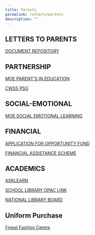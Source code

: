 ```yaml
---
title: Parents
permalink: /others/parents
description: ""
---
```

LETTERS TO PARENTS
------------------

[DOCUMENT REPOSITORY](https://www-commonwealthsec-moe-edu-sg-admin.cwp.sg/others/parents/document-repository)

PARTNERSHIP
-----------

[MOE PARENT'S IN EDUCATION](http://parents-in-education.moe.gov.sg/)

[CWSS PSG](https://www.cwssdocs.org/parent-support-group.html)

SOCIAL-EMOTIONAL
----------------

[MOE SOCIAL EMOTIONAL LEARNING](http://www.moe.gov.sg/education/programmes/social-emotional-learning/)

FINANCIAL
---------

[APPLICATION FOR OPPORTUNITY FUND](https://www.commonwealthsec.moe.edu.sg/qql/slot/u156/Opportunity%20fund%20guidelines%20cum%20parents%20letter%20(6%20Dec%202019).pdf)  
  
  
[FINANCIAL ASSISTANCE SCHEME](https://www.commonwealthsec.moe.edu.sg/qql/slot/u156/Opportunity%20fund%20guidelines%20cum%20parents%20letter%20(6%20Dec%202019).pdf)  
  
  

ACADEMICS
---------

[ASKLEARN](https://lms.asknlearn.com/CWSS/logon_new.aspx)

[SCHOOL LIBRARY OPAC LINK](http://commonwealthsec.spydus.com.sg/cgi-bin/spydus.exe/MSGTRN/OPAC/HOME)

[NATIONAL LIBRARY BOARD](http://www.nlb.gov.sg/)

Uniform Purchase
----------------

[Finest Fashion Centre](https://finestuniform.com/)